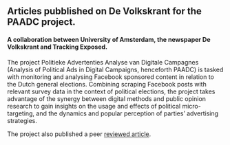 ## Articles pubblished on De Volkskrant for the PAADC project.
#### A collaboration between University of Amsterdam,  the newspaper De Volkskrant and Tracking Exposed. 

The project Politieke Advertenties Analyse van Digitale Campagnes (Analysis of Political Ads in Digital Campaigns, henceforth PAADC) is tasked with monitoring and analysing Facebook sponsored content in relation to the Dutch general elections. Combining scraping Facebook posts with relevant survey data in the context of political elections, the project takes advantage of the synergy between digital methods and public opinion research to gain insights on the usage and effects of political micro-targeting, and the dynamics and popular perception of parties’ advertising strategies.

The project also published a peer [reviewed article](https://policyreview.info/articles/news/political-advertising-exposed-tracking-facebook-ads-2021-dutch-elections/1543).